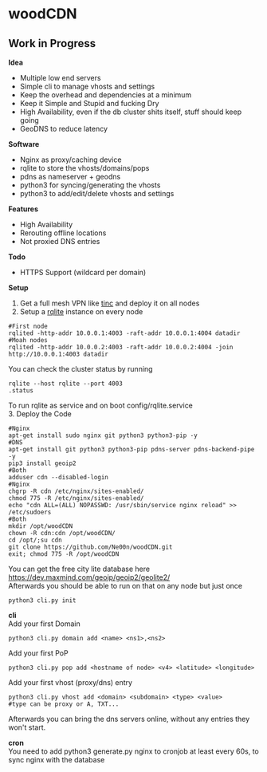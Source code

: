 # woodCDN

## Work in Progress

**Idea**<br />
- Multiple low end servers
- Simple cli to manage vhosts and settings
- Keep the overhead and dependencies at a minimum
- Keep it Simple and Stupid and fucking Dry
- High Availability, even if the db cluster shits itself, stuff should keep going
- GeoDNS to reduce latency

**Software**<br />
- Nginx as proxy/caching device
- rqlite to store the vhosts/domains/pops
- pdns as nameserver + geodns
- python3 for syncing/generating the vhosts
- python3 to add/edit/delete vhosts and settings

**Features**<br />
- High Availability
- Rerouting offline locations
- Not proxied DNS entries

**Todo**<br />
- HTTPS Support (wildcard per domain)

**Setup**<br />
1. Get a full mesh VPN like [tinc](https://www.tinc-vpn.org/) and deploy it on all nodes</br >
2. Setup a [rqlite](https://github.com/rqlite/rqlite) instance on every node<br >
```
#First node
rqlited -http-addr 10.0.0.1:4003 -raft-addr 10.0.0.1:4004 datadir
#Moah nodes
rqlited -http-addr 10.0.0.2:4003 -raft-addr 10.0.0.2:4004 -join http://10.0.0.1:4003 datadir
```
You can check the cluster status by running
```
rqlite --host rqlite --port 4003
.status
```
To run rqlite as service and on boot config/rqlite.service<br />
3. Deploy the Code
```
#Nginx
apt-get install sudo nginx git python3 python3-pip -y
#DNS
apt-get install git python3 python3-pip pdns-server pdns-backend-pipe -y
pip3 install geoip2
#Both
adduser cdn --disabled-login
#Nginx
chgrp -R cdn /etc/nginx/sites-enabled/
chmod 775 -R /etc/nginx/sites-enabled/
echo "cdn ALL=(ALL) NOPASSWD: /usr/sbin/service nginx reload" >> /etc/sudoers
#Both
mkdir /opt/woodCDN
chown -R cdn:cdn /opt/woodCDN/
cd /opt/;su cdn
git clone https://github.com/Ne00n/woodCDN.git
exit; chmod 775 -R /opt/woodCDN
```

You can get the free city lite database here https://dev.maxmind.com/geoip/geoip2/geolite2/<br />
Afterwards you should be able to run on that on any node but just once<br />
```
python3 cli.py init
```

**cli**<br />
Add your first Domain
```
python3 cli.py domain add <name> <ns1>,<ns2>
```
Add your first PoP<br/>
```
python3 cli.py pop add <hostname of node> <v4> <latitude> <longitude>
```
Add your first vhost (proxy/dns) entry
```
python3 cli.py vhost add <domain> <subdomain> <type> <value>
#type can be proxy or A, TXT...
```
Afterwards you can bring the dns servers online, without any entries they won't start.<br />

**cron**<br />
You need to add python3 generate.py nginx to cronjob at least every 60s, to sync nginx with the database<br />
